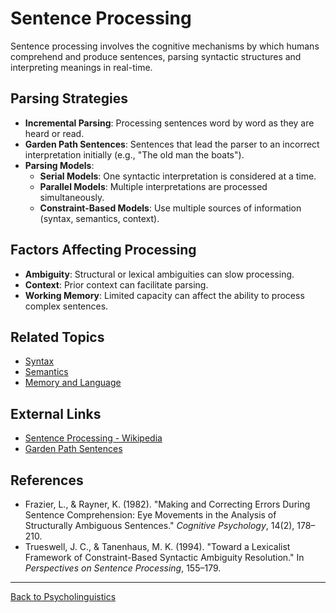 # Sentence Processing

Sentence processing involves the cognitive mechanisms by which humans comprehend and produce sentences, parsing syntactic structures and interpreting meanings in real-time.

## Parsing Strategies

- **Incremental Parsing**: Processing sentences word by word as they are heard or read.
- **Garden Path Sentences**: Sentences that lead the parser to an incorrect interpretation initially (e.g., "The old man the boats").
- **Parsing Models**:
  - **Serial Models**: One syntactic interpretation is considered at a time.
  - **Parallel Models**: Multiple interpretations are processed simultaneously.
  - **Constraint-Based Models**: Use multiple sources of information (syntax, semantics, context).

## Factors Affecting Processing

- **Ambiguity**: Structural or lexical ambiguities can slow processing.
- **Context**: Prior context can facilitate parsing.
- **Working Memory**: Limited capacity can affect the ability to process complex sentences.


## Related Topics

- [Syntax](../../Language/Inner-Structure/Syntax/README.md)
- [Semantics](../../Language/Inner-Structure/Semantics/README.md)
- [Memory and Language](Advanced/Language-and-Memory.md)

## External Links

- [Sentence Processing - Wikipedia](https://en.wikipedia.org/wiki/Sentence_processing)
- [Garden Path Sentences](https://www.ncbi.nlm.nih.gov/pmc/articles/PMC2754953/)

## References

- Frazier, L., & Rayner, K. (1982). "Making and Correcting Errors During Sentence Comprehension: Eye Movements in the Analysis of Structurally Ambiguous Sentences." *Cognitive Psychology*, 14(2), 178–210.
- Trueswell, J. C., & Tanenhaus, M. K. (1994). "Toward a Lexicalist Framework of Constraint-Based Syntactic Ambiguity Resolution." In *Perspectives on Sentence Processing*, 155–179.

---

[Back to Psycholinguistics](README.md)
